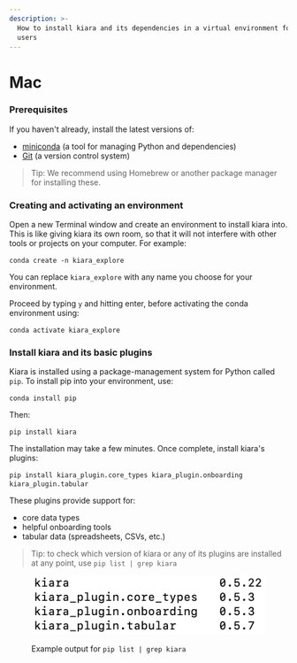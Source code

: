 ```yaml
---
description: >-
  How to install kiara and its dependencies in a virtual environment for Mac
  users
---
```


# Mac

### Prerequisites&#x20;

If you haven't already, install the latest versions of:

* [miniconda](https://www.anaconda.com/docs/getting-started/miniconda/main) (a tool for managing Python and dependencies)
* [Git](https://git-scm.com/book/en/v2/Getting-Started-Installing-Git) (a version control system)

> Tip: We recommend using Homebrew or another package manager for installing these.

### Creating and activating an environment

Open a new Terminal window and create an environment to install kiara into. This is like giving kiara its own room, so that it will not interfere with other tools or projects on your computer. For example:

```⏎
conda create -n kiara_explore
```

You can replace `kiara_explore` with any name you choose for your environment.

Proceed by typing `y` and hitting enter, before activating the conda environment using:

```⏎
conda activate kiara_explore
```

### Install kiara and its basic plugins

Kiara is installed using a package-management system for Python called `pip`. To install pip into your environment, use:

```
conda install pip
```

Then:

```⏎
pip install kiara
```

The installation may take a few minutes. Once complete, install kiara's plugins:

```
pip install kiara_plugin.core_types kiara_plugin.onboarding kiara_plugin.tabular
```

These plugins provide support for:

* core data types
* helpful onboarding tools
* tabular data (spreadsheets, CSVs, etc.)

> Tip: to check which version of kiara or any of its plugins are installed at any point, use `pip list | grep kiara`&#x20;

<figure><img src="../.gitbook/assets/grep kiara output.png" alt=""><figcaption><p>Example output for  <code>pip list | grep kiara</code> </p></figcaption></figure>
